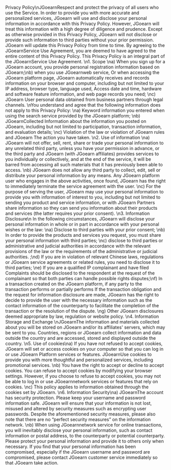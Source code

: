 Privacy Policy\nJGoearnRespect and protect the privacy of all users who use the Service. In order to provide you with more accurate and personalized services, JGoearn will use and disclose your personal information in accordance with this Privacy Policy. However, JGoearn will treat this information with a high degree of diligence and prudence. Except as otherwise provided in this Privacy Policy, JGoearn will not disclose or provide such information to third parties without your prior permission. JGoearn will update this Privacy Policy from time to time. By agreeing to the JGoearnService Use Agreement, you are deemed to have agreed to the entire content of this Privacy Policy. This Privacy Policy is an integral part of the JGoearnService Use Agreement. \n1. Scope \na) When you sign up for a JGoearn account, you provide personal registration information based on JGoearn;\nb) when you use JGoearnweb service, Or when accessing the JGoearn platform page, JGoearn automatically receives and records information on your browser and computer, including but not limited to your IP address, browser type, language used, Access date and time, hardware and software feature information, and web page records you need; \nc) JGoearn User personal data obtained from business partners through legal channels. \nYou understand and agree that the following information does not apply to this Privacy Policy: \na) Keyword information you entered when using the search service provided by the JGoearn platform; \nb) JGoearnCollected Information about the information you posted on JGoearn, including but not limited to participation, transaction information, and evaluation details; \nc) Violation of the law or violation of JGoearn rules and JGoearn The action you have taken. \n2. Use of information \na) JGoearn will not offer, sell, rent, share or trade your personal information to any unrelated third party, unless you have your permission in advance, or the third party and JGoearn (with JGoearn affiliates) provides services to you individually or collectively, and at the end of the service, it will be barred from accessing all such materials that it has previously been able to access. \nb) JGoearn does not allow any third party to collect, edit, sell or distribute your personal information by any means. Any JGoearn platform user who engages in the above activities, once found, JGoearn has the right to immediately terminate the service agreement with the user. \nc) For the purpose of serving the user, JGoearn may use your personal information to provide you with information of interest to you, including but not limited to sending you product and service information, or with JGoearn Partners share information so they can send you information about their products and services (the latter requires your prior consent). \n3. Information Disclosure\n In the following circumstances, JGoearn will disclose your personal information in whole or in part in accordance with your personal wishes or the law: \na) Disclose to third parties with your prior consent; \nb) In order to provide the products and services you request, you must share your personal information with third parties; \nc) disclose to third parties or administrative and judicial authorities in accordance with the relevant provisions of the law or the requirements of the administrative or judicial authorities. ;\nd) If you are in violation of relevant Chinese laws, regulations or JGoearn service agreements or related rules, you need to disclose it to third parties; \ne) If you are a qualified IP complainant and have filed Complaints should be disclosed to the respondent at the request of the complainant so that both parties can handle possible rights disputes;\nf) In a transaction created on the JGoearn platform, if any party to the transaction performs or partially performs If the transaction obligation and the request for information disclosure are made, JGoearn has the right to decide to provide the user with the necessary information such as the contact information of the counterparty to facilitate the completion of the transaction or the resolution of the dispute. \ng) Other JGoearn disclosures deemed appropriate by law, regulation or website policy. \n4. Information Storage and Exchange \nJGoearnThe information and materials collected about you will be stored on JGoearn and/or its affiliates' servers, which may be sent to you. Countries, regions or JGoearn collect information and data outside the country and are accessed, stored and displayed outside the country. \n5. Use of cookies\na) If you have not refused to accept cookies, JGoearn will set or access cookies on your computer so that you can log in or use JGoearn Platform services or features. JGoearnUse cookies to provide you with more thoughtful and personalized services, including promotional services. \nb) You have the right to accept or decline to accept cookies. You can refuse to accept cookies by modifying your browser settings. However, if you choose to refuse to accept cookies, you may not be able to log in or use JGoearnnetwork services or features that rely on cookies. \nc) This policy applies to information obtained through the cookies set by JGoearn. \n6. Information Security\na) JGoearnThe account has security protection. Please keep your username and password information safe. JGoearn will ensure that your information is not lost, misused and altered by security measures such as encrypting user passwords. Despite the aforementioned security measures, please also note that there are no “perfect security measures” on the information network. \nb) When using JGoearnnetwork service for online transactions, you will inevitably disclose your personal information, such as contact information or postal address, to the counterparty or potential counterparty. Please protect your personal information and provide it to others only when necessary. If you find that your personal information has been compromised, especially if the JGoearn username and password are compromised, please contact JGoearn customer service immediately so that JGoearn take action.
